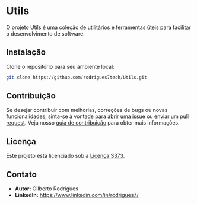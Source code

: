 # Utils

O projeto Utils é uma coleção de utilitários e ferramentas úteis para facilitar o desenvolvimento de software.

## Instalação

Clone o repositório para seu ambiente local:

```bash
git clone https://github.com/rodrigues7tech/Utils.git
```

## Contribuição

Se desejar contribuir com melhorias, correções de bugs ou novas funcionalidades, sinta-se à vontade para [abrir uma issue](https://github.com/seu-usuario/Utils/issues) ou enviar um [pull request](https://github.com/rodrigues7tech/Utils/pulls). Veja nosso [guia de contribuição](CONTRIBUTING.md) para obter mais informações.

## Licença

Este projeto está licenciado sob a [Licença S373](LICENSE).

## Contato

- **Autor:** Gilberto Rodrigues
- **LinkedIn:** https://www.linkedin.com/in/rodrigues7/


